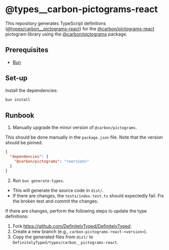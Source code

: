 # @types\_\_carbon-pictograms-react

This repository generates TypeScript definitions ([@types/carbon\_\_pictograms-react](https://www.npmjs.com/package/@types/carbon__pictograms-react)) for the [@carbon/pictograms-react](https://github.com/carbon-design-system/carbon/tree/main/packages/pictograms-react) pictogram library using the [@carbon/pictograms](https://www.npmjs.com/package/@carbon/pictograms) package.

## Prerequisites

- [Bun](https://bun.sh/docs/installation)

## Set-up

Install the dependencies:

```sh
bun install
```

## Runbook

1. Manually upgrade the minor version of `@carbon/pictograms`.

This should be done manually in the `package.json` file. Note that the version should be pinned.

```json
{
  "dependencies": {
    "@carbon/pictograms": "<version>"
  }
}
```

2. Run `bun generate-types`.

- This will generate the source code in `dist/`.
- If there are changes, the `tests/index.test.ts` should expectedly fail. Fix the broken test and commit the changes.

If there are changes, perform the following steps to update the type definitions:

1. Fork https://github.com/DefinitelyTyped/DefinitelyTyped.
2. Create a new branch (e.g., `carbon-pictograms-react-<version>`).
3. Copy the generated files from `dist/` to `DefinitelyTyped/types/carbon__pictograms-react`.
